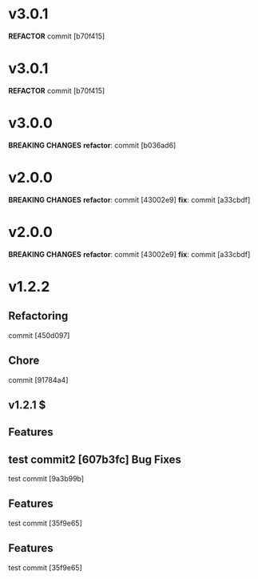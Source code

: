 # v3.0.1

**REFACTOR**
commit [b70f415]

# v3.0.1

**REFACTOR**
commit [b70f415]

# v3.0.0

**BREAKING CHANGES**
**refactor**: commit [b036ad6]

# v2.0.0

**BREAKING CHANGES**
**refactor**: commit [43002e9]
**fix**: commit [a33cbdf]

# v2.0.0

**BREAKING CHANGES**
**refactor**: commit [43002e9]
**fix**: commit [a33cbdf]

# v1.2.2

Refactoring
-----------
commit [450d097]

Chore
-----
commit [91784a4]

## v1.2.1 $

Features
--------
test commit2 [607b3fc]
Bug Fixes
---------
test commit [9a3b99b]

Features
--------
test commit [35f9e65]

Features
--------
test commit [35f9e65]